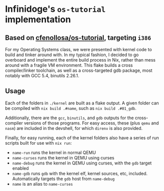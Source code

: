 # Infinidoge's `os-tutorial` implementation

## Based on [cfenollosa/os-tutorial](https://github.com/cfenollosa/os-tutorial), targeting `i386`

For my Operating Systems class, we were presented with kernel code to build and tinker around with.
In my typical fashion, I decided to go overboard and implement the entire build process in Nix, rather than mess around with a fragile VM environment.
This flake builds a cross compiler/linker toolchain, as well as a cross-targeted gdb package, most notably with GCC 5.4, binutils 2.26.1.

## Usage

Each of the folders in `./kernel` are built as a flake output.
A given folder can be compiled with `nix build .#name`, such as `nix build .#01_gdb`.

Additionally, there are the `gcc`, `binutils`, and `gdb` outputs for the cross-compiler versions of those programs.
For easy access, these (plus `qemu` and `nasm`) are included in the devshell, for which `direnv` is also provided.

Finally, for easy running, each of the kernel folders also have a series of run scripts built for use with `nix run`:

- `name-run` runs the kernel in normal QEMU
- `name-curses` runs the kernel in QEMU using curses
- `name-debug` runs the kernel in QEMU using curses, with the `gdb` target enabled
- `name-gdb` runs `gdb` with the kernel elf, kernel sources, etc, included. Automatically targets the `gdb` host from `name-debug`
- `name` is an alias to `name-curses`
